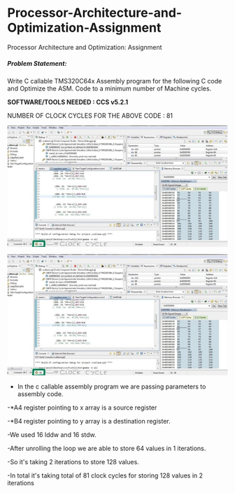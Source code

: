 # Processor-Architecture-and-Optimization-Assignment
Processor Architecture and Optimization: Assignment

##### Problem Statement:

Write C callable TMS320C64x Assembly program for the following C code and Optimize the ASM. Code to a minimum number of Machine cycles.

**SOFTWARE/TOOLS NEEDED : CCS v5.2.1**

NUMBER OF CLOCK CYCLES FOR THE ABOVE CODE : 81

![](/images/Picture1.jpg)


![](/images/Picture1.jpg)

- In the c callable assembly program we are passing parameters to assembly code. 

-*A4 register pointing to x array is a source register 

-*B4 register pointing to y array is a destination register. 

-We used 16 lddw and 16 stdw.

-After unrolling the loop we are able to store 64 values in 1 iterations. 

-So it's taking 2 iterations to store 128 values. 

-In total it's taking total of 81 clock cycles for storing 128 values in 2 iterations

